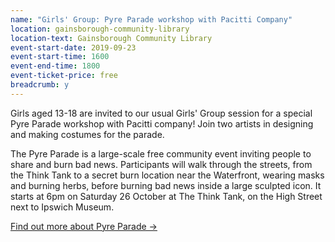 ```yaml
---
name: "Girls' Group: Pyre Parade workshop with Pacitti Company"
location: gainsborough-community-library
location-text: Gainsborough Community Library
event-start-date: 2019-09-23
event-start-time: 1600
event-end-time: 1800
event-ticket-price: free
breadcrumb: y
---
```


Girls aged 13-18 are invited to our usual Girls' Group session for a special Pyre Parade workshop with Pacitti company! Join two artists in designing and making costumes for the parade.

The Pyre Parade is a large-scale free community event inviting people to share and burn bad news. Participants will walk through the streets, from the Think Tank to a secret burn location near the Waterfront, wearing masks and burning herbs, before burning bad news inside a large sculpted icon. It starts at 6pm on Saturday 26 October at The Think Tank, on the High Street next to Ipswich Museum.

[Find out more about Pyre Parade &rarr;](https://www.pacitticompany.com/think-tank-events/2019/pyre-parade)
